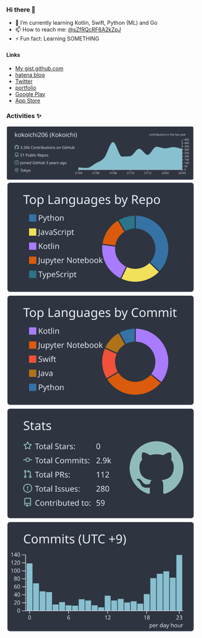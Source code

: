 ### Hi there 👋

- 🌱 I’m currently learning Kotlin, Swift, Python (ML) and Go
- 📫 How to reach me: [@sZfRQcRF6A2kZpJ](https://twitter.com/sZfRQcRF6A2kZpJ)
- ⚡ Fun fact: Learning SOMETHING

#### Links
- [My gist.github.com](https://gist.github.com/kokoichi206)
- [hatena blog](https://koko206.hatenablog.com/archive)
- [Twitter](https://twitter.com/sZfRQcRF6A2kZpJ)
- [portfolio](https://kokoichi206.github.io/kokoichi-portfolio/)
- [Google Play](https://play.google.com/store/apps/developer?id=Takahiro+Tominaga)
- [App Store](https://apps.apple.com/us/developer/takahiro-tominaga/id1619527887)

<!-- **kokoichi206/kokoichi206** is a ✨ _special_ ✨ repository because its `README.md` (this file) appears on your GitHub profile.

Here are some ideas to get you started:

- 🔭 I’m currently working on ...

- 👯 I’m looking to collaborate on ...
- 🤔 I’m looking for help with ...
- 💬 Ask me about ...

- 😄 Pronouns: ...

 -->
 
 
 ### Activities ✨
 
[![](https://raw.githubusercontent.com/kokoichi206/kokoichi206/main/profile-summary-card-output/nord_dark/0-profile-details.svg)](https://github.com/vn7n24fzkq/github-profile-summary-cards)
[![](https://raw.githubusercontent.com/kokoichi206/kokoichi206/main/profile-summary-card-output/nord_dark/1-repos-per-language.svg)](https://github.com/vn7n24fzkq/github-profile-summary-cards) [![](https://raw.githubusercontent.com/kokoichi206/kokoichi206/main/profile-summary-card-output/nord_dark/2-most-commit-language.svg)](https://github.com/vn7n24fzkq/github-profile-summary-cards)
[![](https://raw.githubusercontent.com/kokoichi206/kokoichi206/main/profile-summary-card-output/nord_dark/3-stats.svg)](https://github.com/vn7n24fzkq/github-profile-summary-cards) [![](https://raw.githubusercontent.com/kokoichi206/kokoichi206/main/profile-summary-card-output/nord_dark/4-productive-time.svg)](https://github.com/vn7n24fzkq/github-profile-summary-cards)

 
 
 
 
<!-- <p align="left"> 
  <img alt="Top Langs" height="150px" src="https://github-readme-stats.vercel.app/api/top-langs/?username=kokoichi206&layout=compact&show_icons=true&theme=onedark" />
  <img alt="github stats" height="150px" src="https://github-readme-stats.vercel.app/api?username=kokoichi206&theme=onedark&show_icons=ture" />
</p>

[![trophy](https://github-profile-trophy.vercel.app/?username=kokoichi206&theme=onedark&column=7
)](https://github.com/ryo-ma/github-profile-trophy)
 -->

